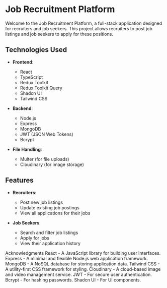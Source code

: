 # Job Recruitment Platform

Welcome to the Job Recruitment Platform, a full-stack application designed for recruiters and job seekers. This project allows recruiters to post job listings and job seekers to apply for these positions.

## Technologies Used

- **Frontend**:
  - React
  - TypeScript
  - Redux Toolkit
  - Redux Toolkit Query
  - Shadcn UI
  - Tailwind CSS

- **Backend**:
  - Node.js
  - Express
  - MongoDB
  - JWT (JSON Web Tokens)
  - Bcrypt

- **File Handling**:
  - Multer (for file uploads)
  - Cloudinary (for image storage)

## Features

- **Recruiters**:
  - Post new job listings
  - Update existing job postings
  - View all applications for their jobs

- **Job Seekers**:
  - Search and filter job listings
  - Apply for jobs
  - View their application history

Acknowledgments
React - A JavaScript library for building user interfaces.
Express - A minimal and flexible Node.js web application framework.
MongoDB - A NoSQL database for storing application data.
Tailwind CSS - A utility-first CSS framework for styling.
Cloudinary - A cloud-based image and video management service.
JWT - For secure user authentication.
Bcrypt - For hashing passwords.
Shadcn UI - For UI components.



